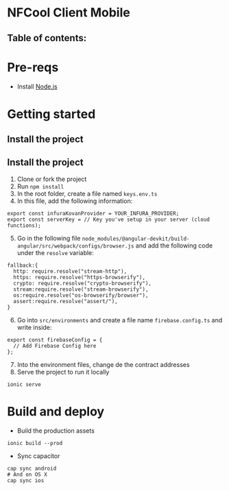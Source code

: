 # NFCool Client Mobile

## Table of contents:

# Pre-reqs

- Install [Node.js](https://nodejs.org/en/)

# Getting started

## Install the project

## Install the project

1. Clone or fork the project
2. Run `npm install`
3. In the root folder, create a file named `keys.env.ts`
4. In this file, add the following information:
```
export const infuraKovanProvider = YOUR_INFURA_PROVIDER;
export const serverKey = // Key you've setup in your server (cloud functions);
```
5. Go in the following file `node_modules/@angular-devkit/build-angular/src/webpack/configs/browser.js` and add the following code under the `resolve` variable:
```
fallback:{
  http: require.resolve("stream-http"),
  https: require.resolve("https-browserify"),
  crypto: require.resolve("crypto-browserify"),
  stream:require.resolve("stream-browserify"),
  os:require.resolve("os-browserify/browser"),
  assert:require.resolve("assert/"),
}
```
6. Go into `src/environments` and create a file name `firebase.config.ts` and write inside:
```
export const firebaseConfig = {
  // Add Firebase Config here
};
```
7. Into the environment files, change de the contract addresses
8. Serve the project to run it locally

```
ionic serve
```


# Build and deploy

- Build the production assets

```
ionic build --prod
```

- Sync capacitor

```
cap sync android
# And on OS X
cap sync ios
```
